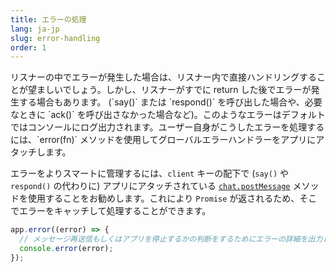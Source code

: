 ```yaml
---
title: エラーの処理
lang: ja-jp
slug: error-handling
order: 1
---
```


<div class="section-content">
リスナーの中でエラーが発生した場合は、リスナー内で直接ハンドリングすることが望ましいでしょう。しかし、リスナーがすでに return した後でエラーが発生する場合もあります。 (`say()` または `respond()` を呼び出した場合や、必要なときに `ack()` を呼び出さなかった場合など)。このようなエラーはデフォルトではコンソールにログ出力されます。ユーザー自身がこうしたエラーを処理するには、`error(fn)` メソッドを使用してグローバルエラーハンドラーをアプリにアタッチします。

エラーをよりスマートに管理するには、`client` キーの配下で (`say()` や `respond()` の代わりに) アプリにアタッチされている [`chat.postMessage`](https://api.slack.com/methods/chat.postMessage) メソッドを使用することをお勧めします。これにより `Promise` が返されるため、そこでエラーをキャッチして処理することができます。
</div>

```javascript
app.error((error) => {
  // メッセージ再送信もしくはアプリを停止するかの判断をするためにエラーの詳細を出力して確認
  console.error(error);
});
```